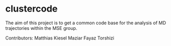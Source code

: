 # clustercode
The aim of this project is to get a common code base for the analysis of MD trajectories within the MSE group.

Contributors:
Matthias Kiesel
Maziar Fayaz Torshizi 
